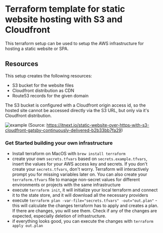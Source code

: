 # Terraform template for static website hosting with S3 and Cloudfront

This terraform setup can be used to setup the AWS infrastructure
for hosting a static website or SPA.

## Resources

This setup creates the following resources:

- S3 bucket for the website files
- Cloudfront distribution as CDN
- Route53 records for the given domain

The S3 bucket is configured with a Cloudfront origin access id, so the hosted site cannot be accessed directly via the S3 URL, but only via it's Cloudfront distribution.

![example](https://miro.medium.com/max/1288/0*GOJnOMi5MiIIM8JG.png "Infrastructure illustration")
(Source: https://itnext.io/static-website-over-https-with-s3-cloudfront-gatsby-continuously-delivered-b2b33bb7fa29)

### Get Started building your own infrastructure

- Install terraform on MacOS with `brew install terraform`
- create your own `secrets.tfvars` based on `secrets.example.tfvars`, insert the values for your AWS access key and secrets. If you don't create your `secrets.tfvars`, don't worry. Terraform will interactively prompt you for missing variables later on. You can also create your `terraform.tfvars` file to manage non-secret values for different environments or projects with the same infrastructure
- execute `terraform init`, it will initialize your local terraform and connect it to the state store, and it will download all the necessary providers
- execute `terraform plan -var-file="secrets.tfvars" -out="out.plan"` - this will calculate the changes terraform has to apply and creates a plan. If there are changes, you will see them. Check if any of the changes are expected, especially deletion of infrastructure.
- if everything looks good, you can execute the changes with `terraform apply out.plan`